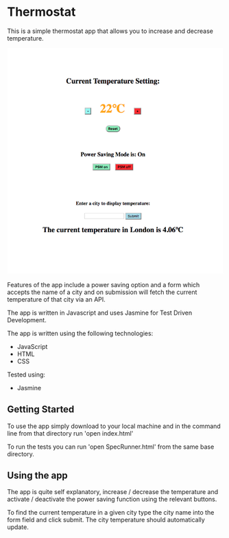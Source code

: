 # Thermostat

This is a simple thermostat app that allows you to increase and decrease temperature.


![landing page](public/README.png)

Features of the app include a power saving option and a form which accepts the name of a city and on submission will fetch the current temperature of that city via an API.

The app is written in Javascript and uses Jasmine for Test Driven Development.

The app is written using the following technologies:

* JavaScript
* HTML
* CSS

Tested using:

* Jasmine

## Getting Started
To use the app simply download to your local machine and in the command line from that directory run 'open index.html'

To run the tests you can run 'open SpecRunner.html' from the same base directory.

## Using the app
The app is quite self explanatory, increase / decrease the temperature and activate / deactivate the power saving function using the relevant buttons.

To find the current temperature in a given city type the city name into the form field and click submit.  The city temperature should automatically update.
